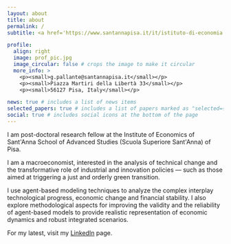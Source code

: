 ```yaml
---
layout: about
title: about
permalink: /
subtitle: <a href='https://www.santannapisa.it/it/istituto-di-economia'>Institute of Economics and l'EmBEDS - Scuola Superiore Sant'Anna</a>.

profile:
  align: right
  image: prof_pic.jpg
  image_circular: false # crops the image to make it circular
  more_info: >
    <p><small>g.pallante@santannapisa.it</small></p>
    <p><small>Piazza Martiri della Libertà 33</small></p>
    <p><small>56127 Pisa, Italy</small></p>

news: true # includes a list of news items
selected_papers: true # includes a list of papers marked as "selected={true}"
social: true # includes social icons at the bottom of the page
---
```


I am post-doctoral research fellow at the Institute of Economics of Sant'Anna School of Advanced Studies (Scuola Superiore Sant'Anna) of Pisa.

I am a macroeconomist, interested in the analysis of technical change and the transformative role of industrial and innovation policies — such as those aimed at triggering a just and orderly green transition.

I use agent-based modeling techniques to analyze the complex interplay technological progress, economic change and financial stability. I also explore methodological aspects for improving the validity and the reliability of agent-based models to provide realistic representation of economic dynamics and robust integrated scenarios.

For my latest, visit my <i class="fa-brands fa-linkedin"></i> [LinkedIn](https://www.linkedin.com/in/gianluca-pallante-399a9788/) page.
